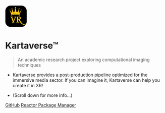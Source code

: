 <!-- _coverpage.md -->

![Logo](Images/icon-kartavr.png)

# Kartaverse™

> An academic research project exploring computational imaging techniques

-  Kartaverse provides a post-production pipeline optimized for the immersive media sector. If you can imagine it, Kartaverse can help you create it in XR!

- (Scroll down for more info...)

[GitHub](https://github.com/kartaverse)
[Reactor Package Manager](https://kartaverse.github.io/Reactor-Docs/#/reactor)
